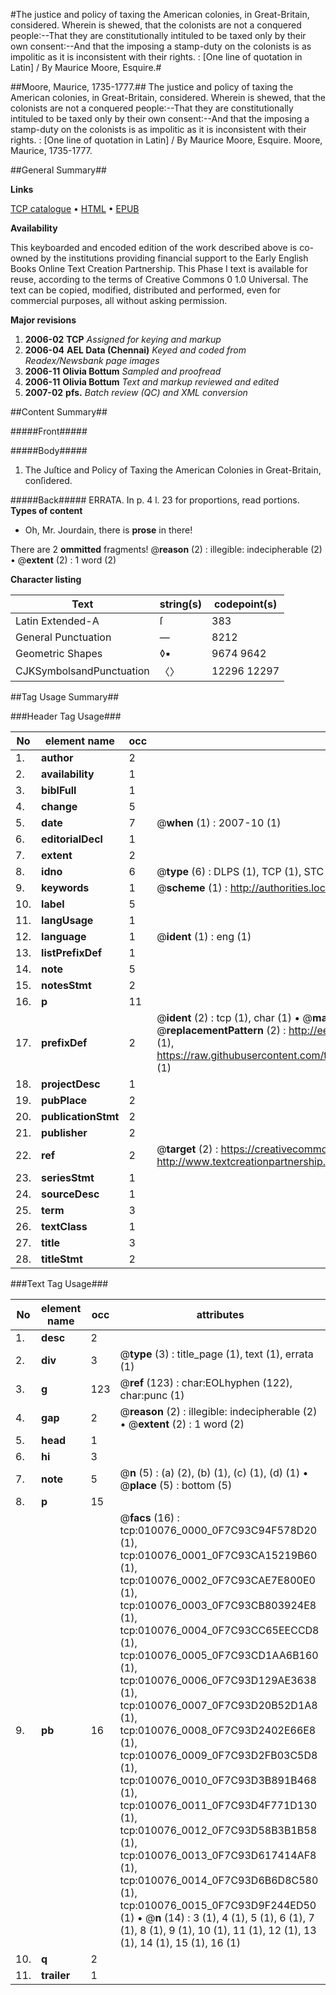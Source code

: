 #The justice and policy of taxing the American colonies, in Great-Britain, considered. Wherein is shewed, that the colonists are not a conquered people:--That they are constitutionally intituled to be taxed only by their own consent:--And that the imposing a stamp-duty on the colonists is as impolitic as it is inconsistent with their rights. : [One line of quotation in Latin] / By Maurice Moore, Esquire.#

##Moore, Maurice, 1735-1777.##
The justice and policy of taxing the American colonies, in Great-Britain, considered. Wherein is shewed, that the colonists are not a conquered people:--That they are constitutionally intituled to be taxed only by their own consent:--And that the imposing a stamp-duty on the colonists is as impolitic as it is inconsistent with their rights. : [One line of quotation in Latin] / By Maurice Moore, Esquire.
Moore, Maurice, 1735-1777.

##General Summary##

**Links**

[TCP catalogue](http://www.ota.ox.ac.uk/tcp/)  • 
[HTML](http://tei.it.ox.ac.uk/tcp/Texts-HTML/free/N07/N07900.html)  • 
[EPUB](http://tei.it.ox.ac.uk/tcp/Texts-EPUB/free/N07/N07900.epub)

**Availability**

This keyboarded and encoded edition of the
	       work described above is co-owned by the institutions
	       providing financial support to the Early English Books
	       Online Text Creation Partnership. This Phase I text is
	       available for reuse, according to the terms of Creative
	       Commons 0 1.0 Universal. The text can be copied,
	       modified, distributed and performed, even for
	       commercial purposes, all without asking permission.

**Major revisions**

1. __2006-02__ __TCP__ *Assigned for keying and markup*
1. __2006-04__ __AEL Data (Chennai)__ *Keyed and coded from Readex/Newsbank page images*
1. __2006-11__ __Olivia Bottum__ *Sampled and proofread*
1. __2006-11__ __Olivia Bottum__ *Text and markup reviewed and edited*
1. __2007-02__ __pfs.__ *Batch review (QC) and XML conversion*

##Content Summary##

#####Front#####

#####Body#####

1. The Juſtice and Policy of Taxing the American Colonies in Great-Britain, conſidered.

#####Back#####
ERRATA. In p. 4 l. 23 for proportions, read portions.
**Types of content**

  * Oh, Mr. Jourdain, there is **prose** in there!

There are 2 **ommitted** fragments! 
 @__reason__ (2) : illegible: indecipherable (2)  •  @__extent__ (2) : 1 word (2)

**Character listing**


|Text|string(s)|codepoint(s)|
|---|---|---|
|Latin Extended-A|ſ|383|
|General Punctuation|—|8212|
|Geometric Shapes|◊▪|9674 9642|
|CJKSymbolsandPunctuation|〈〉|12296 12297|

##Tag Usage Summary##

###Header Tag Usage###

|No|element name|occ|attributes|
|---|---|---|---|
|1.|__author__|2||
|2.|__availability__|1||
|3.|__biblFull__|1||
|4.|__change__|5||
|5.|__date__|7| @__when__ (1) : 2007-10 (1)|
|6.|__editorialDecl__|1||
|7.|__extent__|2||
|8.|__idno__|6| @__type__ (6) : DLPS (1), TCP (1), STC (1), NOTIS (1), IMAGE-SET (1), EVANS-CITATION (1)|
|9.|__keywords__|1| @__scheme__ (1) : http://authorities.loc.gov/ (1)|
|10.|__label__|5||
|11.|__langUsage__|1||
|12.|__language__|1| @__ident__ (1) : eng (1)|
|13.|__listPrefixDef__|1||
|14.|__note__|5||
|15.|__notesStmt__|2||
|16.|__p__|11||
|17.|__prefixDef__|2| @__ident__ (2) : tcp (1), char (1)  •  @__matchPattern__ (2) : ([0-9\-]+):([0-9IVX]+) (1), (.+) (1)  •  @__replacementPattern__ (2) : http://eebo.chadwyck.com/downloadtiff?vid=$1&page=$2 (1), https://raw.githubusercontent.com/textcreationpartnership/Texts/master/tcpchars.xml#$1 (1)|
|18.|__projectDesc__|1||
|19.|__pubPlace__|2||
|20.|__publicationStmt__|2||
|21.|__publisher__|2||
|22.|__ref__|2| @__target__ (2) : https://creativecommons.org/publicdomain/zero/1.0/ (1), http://www.textcreationpartnership.org/docs/. (1)|
|23.|__seriesStmt__|1||
|24.|__sourceDesc__|1||
|25.|__term__|3||
|26.|__textClass__|1||
|27.|__title__|3||
|28.|__titleStmt__|2||


###Text Tag Usage###

|No|element name|occ|attributes|
|---|---|---|---|
|1.|__desc__|2||
|2.|__div__|3| @__type__ (3) : title_page (1), text (1), errata (1)|
|3.|__g__|123| @__ref__ (123) : char:EOLhyphen (122), char:punc (1)|
|4.|__gap__|2| @__reason__ (2) : illegible: indecipherable (2)  •  @__extent__ (2) : 1 word (2)|
|5.|__head__|1||
|6.|__hi__|3||
|7.|__note__|5| @__n__ (5) : (a) (2), (b) (1), (c) (1), (d) (1)  •  @__place__ (5) : bottom (5)|
|8.|__p__|15||
|9.|__pb__|16| @__facs__ (16) : tcp:010076_0000_0F7C93C94F578D20 (1), tcp:010076_0001_0F7C93CA15219B60 (1), tcp:010076_0002_0F7C93CAE7E800E0 (1), tcp:010076_0003_0F7C93CB803924E8 (1), tcp:010076_0004_0F7C93CC65EECCD8 (1), tcp:010076_0005_0F7C93CD1AA6B160 (1), tcp:010076_0006_0F7C93D129AE3638 (1), tcp:010076_0007_0F7C93D20B52D1A8 (1), tcp:010076_0008_0F7C93D2402E66E8 (1), tcp:010076_0009_0F7C93D2FB03C5D8 (1), tcp:010076_0010_0F7C93D3B891B468 (1), tcp:010076_0011_0F7C93D4F771D130 (1), tcp:010076_0012_0F7C93D58B3B1B58 (1), tcp:010076_0013_0F7C93D617414AF8 (1), tcp:010076_0014_0F7C93D6B6D8C580 (1), tcp:010076_0015_0F7C93D9F244ED50 (1)  •  @__n__ (14) : 3 (1), 4 (1), 5 (1), 6 (1), 7 (1), 8 (1), 9 (1), 10 (1), 11 (1), 12 (1), 13 (1), 14 (1), 15 (1), 16 (1)|
|10.|__q__|2||
|11.|__trailer__|1||
